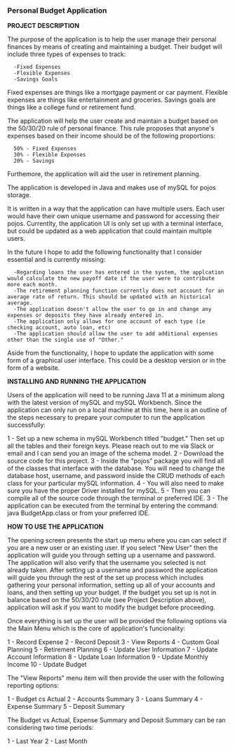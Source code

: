 ### Personal Budget Application

**PROJECT DESCRIPTION**
   
The purpose of the application is to help the user manage their personal finances by means of creating and maintaining a budget.  Their budget will
include three types of expenses to track:
      
      -Fixed Expenses
      -Flexible Expenses
      -Savings Goals
      
Fixed expenses are things like a mortgage payment or car payment.  Flexible expenses are things like entertainment and groceries.  Savings goals 
are things like a college fund or retirement fund.

The application will help the user create and maintain a budget based on the 50/30/20 rule of personal finance.  This rule proposes that anyone's 
expenses based on their income should be of the following proportions:

      50% - Fixed Expenses
      30% - Flexible Expenses
      20% - Savings 
      
Furthemore, the application will aid the user in retirement planning.

The application is developed in Java and makes use of mySQL for pojos storage.

It is written in a way that the application can have multiple users.  Each user would have their own unique username and password for accessing 
their pojos.  Currentlty, the application UI is only set up with a terminal interface, but could be updated as a web application that could maintain 
multiple users.  

In the future I hope to add the following functionality that I consider essential and is currently missing:

      -Regarding loans the user has entered in the system, the applcation would calculate the new payoff date if the user were to contribute more each month.
      -The retirement planning function currently does not account for an average rate of return. This should be updated with an historical average.
      -The application doesn't allow the user to go in and change any expenses or deposits they have already entered in.  
      -The application only allows for one account of each type (ie checking account, auto loan, etc)
      -The application should allow the user to add additional expenses other than the single use of "Other."
      
Aside from the functionality, I hope to update the application with some form of a graphical user interface.  This could be a desktop version or in the form of
a website.  


**INSTALLING AND RUNNING THE APPLICATION**

Users of the application will need to be running Java 11 at a minimum along with the latest version of mySQL and mySQL Workbench.  Since the application can 
only run on a local machine at this time, here is an outline of the steps necessary to prepare your computer to run the application successfully:

1 - Set up a new schema in mySQL Workbench titled "budget."  Then set up all the tables and their foreign keys.  Please reach out to me via Slack or email 
and I can send you an image of the schema model.
2 - Download the source code for this project.
3 - Inside the "pojos" package you will find all of the classes that interface with the database.  You will need to change the database host, username, and 
password inside the CRUD methods of each class for your particular mySQL information.
4 - You will also need to make sure you have the proper Driver installed for mySQL.
5 - Then you can compile all of the source code through the terminal or preferred IDE.
3 - The application can be executed from the terminal by entering the command: java BudgetApp.class or from your preferred IDE.

**HOW TO USE THE APPLICATION**

The opening screen presents the start up menu where you can can select if you are a new user or an existing user.  If you select "New User" then the application 
will guide you through setting up a username and password.  The application will also verify that the username you selected is not already taken.  After setting up
a username and password the application will guide you through the rest of the set up process which includes gathering your personal information, setting up all 
of your accounts and loans, and then setting up your budget.  If the budget you set up is not in balance based on the 50/30/20 rule (see Project Description above), 
application will ask if you want to modify the budget before proceeding.  

Once everything is set up the user will be provided the following options via the Main Menu which is the core of application's funcionality:

1 - Record Expense
2 - Record Deposit
3 - View Reports
4 - Custom Goal Planning
5 - Retirement Planning
6 - Update User Information
7 - Update Account Information
8 - Update Loan Information
9 - Update Monthly Income
10 - Update Budget

The "View Reports" menu item will then provide the user with the following reporting options:

1 - Budget cs Actual
2 - Accounts Summary
3 - Loans Summary
4 - Expense Summary
5 - Deposit Summary

The Budget vs Actual, Expense Summary and Deposit Summary can be ran considering two time periods:

1 - Last Year
2 - Last Month



